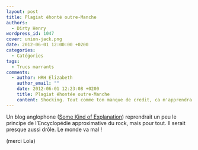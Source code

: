 ```yaml
---
layout: post
title: Plagiat éhonté outre-Manche
authors:
  - Dirty Henry
wordpress_id: 1047
cover: union-jack.png
date: 2012-06-01 12:00:00 +0200
categories:
  - Catégories
tags:
  - Trucs marrants
comments:
  - author: HRH Elizabeth
    author_email: ""
    date: 2012-06-01 12:23:08 +0200
    title: Plagiat éhontée outre-Manche
    content: Shocking. Tout comme ton manque de credit, ca m'apprendra tiens.
---
```


Un blog anglophone
([Some Kind of Explanation](http://somekindofexplanation.blogspot.co.uk/))
reprendrait un peu le principe de l’Encyclopédie approximative du rock, mais
pour tout. Il serait presque aussi drôle. Le monde va mal !

(merci Lola)
